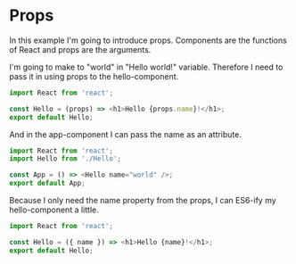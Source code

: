 # Props

In this example I'm going to introduce props.
Components are the functions of React and props are the arguments.

I'm going to make to "world" in "Hello world!" variable.
Therefore I need to pass it in using props to the hello-component.

```js
import React from 'react';

const Hello = (props) => <h1>Hello {props.name}!</h1>;
export default Hello; 
```

And in the app-component I can pass the name as an attribute.

```js
import React from 'react';
import Hello from './Hello';

const App = () => <Hello name="world" />;
export default App;
```

Because I only need the name property from the props, I can ES6-ify my hello-component a little.

```js
import React from 'react';

const Hello = ({ name }) => <h1>Hello {name}!</h1>;
export default Hello;
```